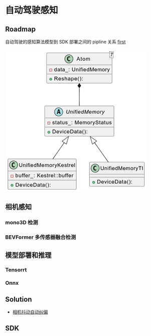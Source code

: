 # 自动驾驶感知
## Roadmap
自动驾驶的感知算法模型到 SDK 部署之间的 pipline 关系
[first](./Roadmap/all.md)

![Alt text](./Roadmap/asset/image.png)

## 相机感知
### mono3D 检测
### BEVFormer 多传感器融合检测

## 模型部署和推理
### Tensorrt
### Onnx

## Solution
- [相机抖动自动纠偏](./Solution/Camera-Pos-Auto-Fix/readme.md)
## SDK



